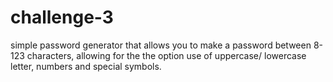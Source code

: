 # challenge-3
simple password generator that allows you to make a password between 8-123 characters, allowing for the the option use of uppercase/ lowercase letter, numbers and special symbols. 
